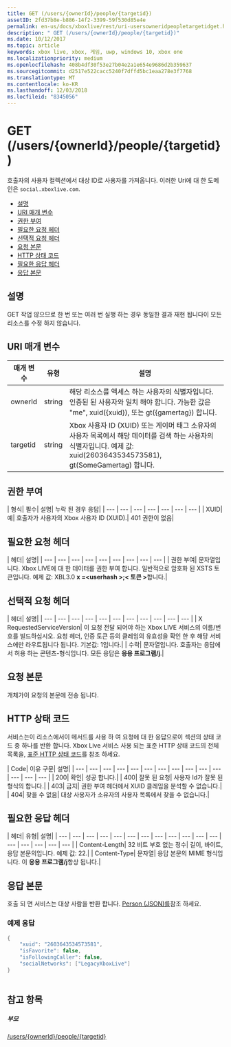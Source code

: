 ```yaml
---
title: GET (/users/{ownerId}/people/{targetid})
assetID: 2fd37b8e-b886-14f2-3399-59f530d85e4e
permalink: en-us/docs/xboxlive/rest/uri-usersowneridpeopletargetidget.html
description: " GET (/users/{ownerId}/people/{targetid})"
ms.date: 10/12/2017
ms.topic: article
keywords: xbox live, xbox, 게임, uwp, windows 10, xbox one
ms.localizationpriority: medium
ms.openlocfilehash: 408b4df30f53e27b04e2a1e654e9686d2b359637
ms.sourcegitcommit: d2517e522cacc5240f7dffd5bc1eaa278e3f7768
ms.translationtype: MT
ms.contentlocale: ko-KR
ms.lasthandoff: 12/03/2018
ms.locfileid: "8345056"
---
```

# <a name="get-usersowneridpeopletargetid"></a>GET (/users/{ownerId}/people/{targetid})
호출자의 사용자 컬렉션에서 대상 ID로 사용자를 가져옵니다. 이러한 Uri에 대 한 도메인은 `social.xboxlive.com`.
 
  * [설명](#ID4EV)
  * [URI 매개 변수](#ID4E5)
  * [권한 부여](#ID4EJB)
  * [필요한 요청 헤더](#ID4ERC)
  * [선택적 요청 헤더](#ID4EQD)
  * [요청 본문](#ID4EWE)
  * [HTTP 상태 코드](#ID4EBF)
  * [필요한 응답 헤더](#ID4EDH)
  * [응답 본문](#ID4EQAAC)
 
<a id="ID4EV"></a>

 
## <a name="remarks"></a>설명
 
GET 작업 않으므로 한 번 또는 여러 번 실행 하는 경우 동일한 결과 재현 됩니다이 모든 리소스를 수정 하지 않습니다.
  
<a id="ID4E5"></a>

 
## <a name="uri-parameters"></a>URI 매개 변수
 
| 매개 변수| 유형| 설명| 
| --- | --- | --- | 
| ownerId| string| 해당 리소스를 액세스 하는 사용자의 식별자입니다. 인증된 된 사용자와 일치 해야 합니다. 가능한 값은 "me", xuid({xuid}), 또는 gt({gamertag}) 합니다.| 
| targetid| string| Xbox 사용자 ID (XUID) 또는 게이머 태그 소유자의 사용자 목록에서 해당 데이터를 검색 하는 사용자의 식별자입니다. 예제 값: xuid(2603643534573581), gt(SomeGamertag) 합니다.| 
  
<a id="ID4EJB"></a>

 
## <a name="authorization"></a>권한 부여
 
| 형식| 필수| 설명| 누락 된 경우 응답| 
| --- | --- | --- | --- | --- | --- | --- | 
| XUID| 예| 호출자가 사용자의 Xbox 사용자 ID (XUID).| 401 권한이 없음| 
  
<a id="ID4ERC"></a>

 
## <a name="required-request-headers"></a>필요한 요청 헤더
 
| 헤더| 설명| 
| --- | --- | --- | --- | --- | --- | --- | --- | --- | 
| 권한 부여| 문자열입니다. Xbox LIVE에 대 한 데이터를 권한 부여 합니다. 일반적으로 암호화 된 XSTS 토큰입니다. 예제 값: XBL3.0 <b>x =&lt;userhash >;&lt; 토큰 ></b>합니다.| 
  
<a id="ID4EQD"></a>

 
## <a name="optional-request-headers"></a>선택적 요청 헤더
 
| 헤더| 설명| 
| --- | --- | --- | --- | --- | --- | --- | --- | --- | --- | --- | 
| X RequestedServiceVersion| 이 요청 전달 되어야 하는 Xbox LIVE 서비스의 이름/번호를 빌드하십시오. 요청 헤더, 인증 토큰 등의 클레임의 유효성을 확인 한 후 해당 서비스에만 라우트됩니다 됩니다. 기본값: 1입니다.| 
| 수락| 문자열입니다. 호출자는 응답에서 허용 하는 콘텐츠-형식입니다. 모든 응답은 <b>응용 프로그램/j</b>.| 
  
<a id="ID4EWE"></a>

 
## <a name="request-body"></a>요청 본문
 
개체가이 요청의 본문에 전송 됩니다.
  
<a id="ID4EBF"></a>

 
## <a name="http-status-codes"></a>HTTP 상태 코드
 
서비스는이 리소스에서이 메서드를 사용 하 여 요청에 대 한 응답으로이 섹션의 상태 코드 중 하나를 반환 합니다. Xbox Live 서비스 사용 되는 표준 HTTP 상태 코드의 전체 목록을, [표준 HTTP 상태 코드](../../additional/httpstatuscodes.md)를 참조 하세요.
 
| Code| 이유 구문| 설명| 
| --- | --- | --- | --- | --- | --- | --- | --- | --- | --- | --- | --- | --- | --- | 
| 200| 확인| 성공 합니다.| 
| 400| 잘못 된 요청| 사용자 Id가 잘못 된 형식의 합니다.| 
| 403| 금지| 권한 부여 헤더에서 XUID 클레임을 분석할 수 없습니다.| 
| 404| 찾을 수 없음| 대상 사용자가 소유자의 사용자 목록에서 찾을 수 없습니다.| 
  
<a id="ID4EDH"></a>

 
## <a name="required-response-headers"></a>필요한 응답 헤더
 
| 헤더| 유형| 설명| 
| --- | --- | --- | --- | --- | --- | --- | --- | --- | --- | --- | --- | --- | --- | --- | --- | --- | 
| Content-Length| 32 비트 부호 없는 정수| 길이, 바이트, 응답 본문의입니다. 예제 값: 22.| 
| Content-Type| 문자열| 응답 본문의 MIME 형식입니다. 이 <b>응용 프로그램/j</b>항상 됩니다.| 
  
<a id="ID4EQAAC"></a>

 
## <a name="response-body"></a>응답 본문
 
호출 되 면 서비스는 대상 사람을 반환 합니다. [Person (JSON)를](../../json/json-person.md)참조 하세요.
 
<a id="ID4E3AAC"></a>

 
### <a name="sample-response"></a>예제 응답
 

```cpp
{
    "xuid": "2603643534573581",
    "isFavorite": false,
    "isFollowingCaller": false,
    "socialNetworks": ["LegacyXboxLive"]
}
         
```

   
<a id="ID4EGBAC"></a>

 
## <a name="see-also"></a>참고 항목
 
<a id="ID4EIBAC"></a>

 
##### <a name="parent"></a>부모 

[/users/{ownerId}/people/{targetid}](uri-usersowneridpeopletargetid.md)

   